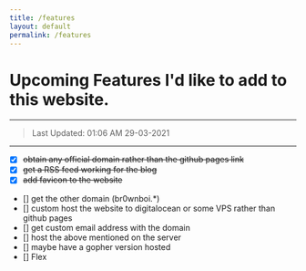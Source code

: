 ```yaml
---
title: /features
layout: default
permalink: /features
---
```


# Upcoming Features I'd like to add to this website.

------

> Last Updated: 01:06 AM 29-03-2021

-----


- [x] ~~obtain any official domain rather than the github pages link~~
- [x] ~~get a RSS feed working for the blog~~
- [x] ~~add favicon to the website~~
- [] get the other domain (br0wnboi.*)
- [] custom host the website to digitalocean or some VPS rather than github pages
- [] get custom email address with the domain
- [] host the above mentioned on the server
- [] maybe have a gopher version hosted
- [] Flex
